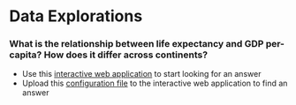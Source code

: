 # Data Explorations

### What is the relationship between life expectancy and GDP per-capita? How does it differ across continents?

- Use this [interactive web application]() to start looking for an answer
- Upload this [configuration file]() to the interactive web application to find an answer


